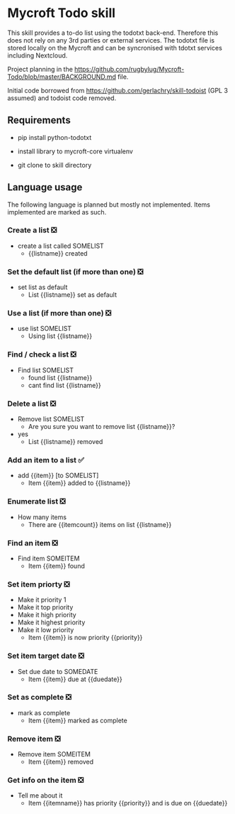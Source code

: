 # Mycroft Todo skill

This skill provides a to-do list using the todotxt back-end. Therefore this does not rely on any 3rd parties or external services. The todotxt file is stored locally on the Mycroft and can be syncronised with tdotxt services including Nextcloud.

Project planning in the https://github.com/rugbylug/Mycroft-Todo/blob/master/BACKGROUND.md file.

Initial code borrowed from https://github.com/gerlachry/skill-todoist (GPL 3 assumed) and todoist code removed.

## Requirements
* pip install python-todotxt

* install library to mycroft-core virtualenv
* git clone to skill directory

## Language usage

The following language is planned but mostly not implemented. Items implemented are marked as such.

### Create a list :negative_squared_cross_mark:
- create a list called SOMELIST
   - {{listname}} created

### Set the default list (if more than one) :negative_squared_cross_mark:
- set list as default
   - List {{listname}} set as default

### Use a list (if more than one) :negative_squared_cross_mark:
- use list SOMELIST
   - Using list {{listname}}

### Find / check a list :negative_squared_cross_mark:
- Find list SOMELIST
   - found list {{listname}}
   - cant find list {{listname}}

### Delete a list :negative_squared_cross_mark:
- Remove list SOMELIST
   - Are you sure you want to remove list {{listname}}?
- yes
   - List {{listname}} removed

### Add an item to a list :white_check_mark:
- add {{item}} [to SOMELIST]
   - Item {{item}} added to {{listname}}

### Enumerate list :negative_squared_cross_mark:
- How many items
   - There are  {{itemcount}} items on list {{listname}}

### Find an item :negative_squared_cross_mark:
- Find item SOMEITEM
   - Item {{item}} found

### Set item priorty :negative_squared_cross_mark:
- Make it priority 1
- Make it top priority
- Make it high priority
- Make it highest priority
- Make it low priority
   - Item {{item}} is now priority {{priority}}

### Set item target date :negative_squared_cross_mark:
- Set due date to SOMEDATE
   - Item {{item}} due at {{duedate}}

### Set as complete :negative_squared_cross_mark:
- mark as complete
   - Item {{item}} marked as complete

### Remove item :negative_squared_cross_mark:
- Remove item SOMEITEM
   - Item {{item}} removed

### Get info on the item :negative_squared_cross_mark:
- Tell me about it
   - Item {{itemname}} has priority {{priority}} and is due on {{duedate}}
